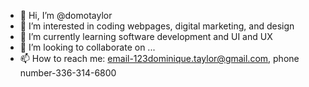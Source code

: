 - 👋 Hi, I’m @domotaylor
- 👀 I’m interested in coding webpages, digital marketing, and design
- 🌱 I’m currently learning software development and UI and UX
- 💞️ I’m looking to collaborate on ...
- 📫 How to reach me: email-123dominique.taylor@gmail.com, phone number-336-314-6800

<!---
domotaylor/domotaylor is a ✨ special ✨ repository because its `README.md` (this file) appears on your GitHub profile.
You can click the Preview link to take a look at your changes.
--->
